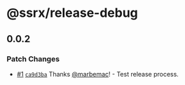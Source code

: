 # @ssrx/release-debug

## 0.0.2

### Patch Changes

- [#1](https://github.com/marbemac/ssrx/pull/1)
  [`ca9d3ba`](https://github.com/marbemac/ssrx/commit/ca9d3bae9aafd1b4898cc8287d4ff00ff3fbbb84) Thanks
  [@marbemac](https://github.com/marbemac)! - Test release process.
